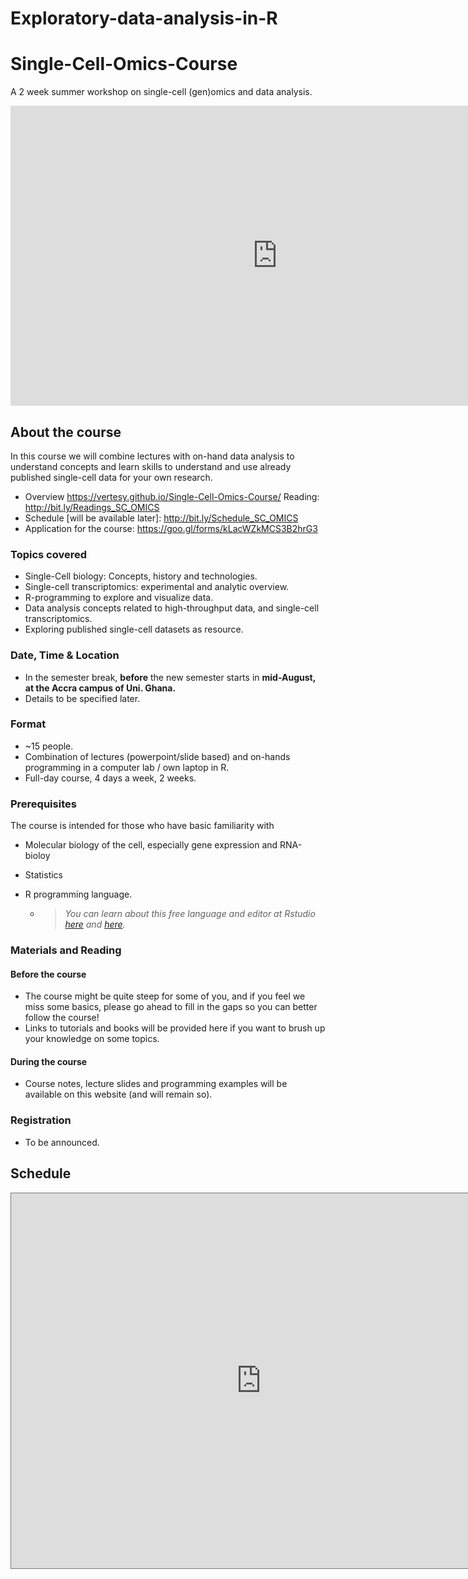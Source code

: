 # Exploratory-data-analysis-in-R



# Single-Cell-Omics-Course

A 2 week summer workshop on single-cell (gen)omics and data analysis.


<iframe width="854" height="480" src="https://www.youtube.com/embed/z3OYC7cJxj4" frameborder="0" allow="autoplay; encrypted-media" allowfullscreen></iframe>


## About the course

In this course we will combine lectures with on-hand data analysis to understand concepts and learn skills to understand and use already published single-cell data for your own research.

- Overview                                            <https://vertesy.github.io/Single-Cell-Omics-Course/>
  Reading:  					      <http://bit.ly/Readings_SC_OMICS>
- Schedule [will be available later]:   <http://bit.ly/Schedule_SC_OMICS>
- Application for the course:              <https://goo.gl/forms/kLacWZkMCS3B2hrG3>

 

### Topics covered

- Single-Cell biology: Concepts, history and technologies.
- Single-cell transcriptomics: experimental and analytic overview.
- R-programming to explore and visualize data.
- Data analysis concepts related to high-throughput data, and single-cell transcriptomics.
- Exploring published single-cell datasets as resource.



### Date, Time & Location

- In the semester break, **before** the new semester starts in **mid-August, at the Accra campus of Uni. Ghana.**
- Details to be specified later.



### Format

- ~15 people.
- Combination of lectures (powerpoint/slide based) and on-hands programming in a computer lab / own laptop in R.
- Full-day course, 4 days a week,  2 weeks.



### Prerequisites

The course is intended for those who have basic familiarity with

- Molecular biology of the cell, especially gene expression and RNA-bioloy

- Statistics

- R programming language.

  - > *You can learn about this free language and editor at Rstudio [here](https://scholar.harvard.edu/dromney/online-resources-learning-r) and [here](https://www.rstudio.com/online-learning/#r-programming).*



### Materials and Reading

#### Before the course

- The course might be quite steep for some of you, and if you feel we miss some basics, please go ahead to fill in the gaps so you can better follow the course!
- Links to tutorials and books will be provided here if you want to brush up your knowledge on some topics.

#### During the course

- Course notes, lecture slides and programming examples will be available on this website (and will remain so).



### Registration

- To be announced.



## Schedule




<iframe src="https://calendar.google.com/calendar/embed?title=Summer%20Courses%20Accra&amp;height=600&amp;wkst=2&amp;bgcolor=%23ffcc66&amp;src=j1ia6mq3lldpjj0k7g7p1bei44%40group.calendar.google.com&amp;color=%23B1365F&amp;ctz=Africa%2FAccra&dates=20180701%2F20180810" style="border:solid 1px #777" width="800" height="600" frameborder="0" scrolling="no"></iframe>
